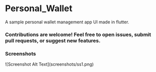 # Personal_Wallet
A sample personal wallet management app UI made in flutter. <br>

<h3>Contributions are welcome! Feel free to open issues, submit pull requests, or suggest new features.</h3>

<h3>Screenshots</h3>
![Screenshot Alt Text](screenshots/ss1.png)
